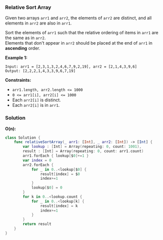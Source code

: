 
### Relative Sort Array

Given two arrays `arr1` and `arr2`, the elements of `arr2` are distinct, and all elements in `arr2` are also in `arr1`.

Sort the elements of `arr1` such that the relative ordering of items in `arr1` are the same as in `arr2`.</br>
Elements that don't appear in `arr2` should be placed at the end of `arr1` in __ascending__ order.


__Example 1:__
```
Input: arr1 = [2,3,1,3,2,4,6,7,9,2,19], arr2 = [2,1,4,3,9,6]
Output: [2,2,2,1,4,3,3,9,6,7,19]
```

__Constraints:__
* `arr1.length, arr2.length <= 1000`
* `0 <= arr1[i], arr2[i] <= 1000`
* Each `arr2[i]` is distinct.
* Each `arr2[i]` is in `arr1`.

### Solution
__O(n):__
```Swift
class Solution {
    func relativeSortArray(_ arr1: [Int], _ arr2: [Int]) -> [Int] {
        var lookup : [Int] = Array(repeating: 0, count: 1001), 
        result : [Int] = Array(repeating: 0, count: arr1.count)
        arr1.forEach { lookup[$0]+=1 }
        var index = 0
        arr2.forEach {
            for _ in 0..<lookup[$0] {
                result[index] = $0
                index+=1
            }
            lookup[$0] = 0
        }
        for k in 0..<lookup.count {
            for _ in 0..<lookup[k] {
                result[index] = k
                index+=1
            }
        }
        return result
    }
}
```